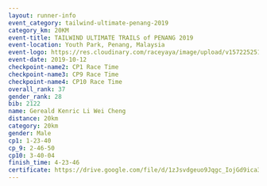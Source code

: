 ```yaml
---
layout: runner-info 
event_category: tailwind-ultimate-penang-2019 
category_km: 20KM 
event-title: TAILWIND ULTIMATE TRAILS of PENANG 2019 
event-location: Youth Park, Penang, Malaysia 
event-logo: https://res.cloudinary.com/raceyaya/image/upload/v1572252513/logo/utop-2019_h9tzys.jpg 
event-date: 2019-10-12 
checkpoint-name2: CP1 Race Time 
checkpoint-name3: CP9 Race Time 
checkpoint-name4: CP10 Race Time 
overall_rank: 37
gender_rank: 28
bib: 2122
name: Gereald Kenric Li Wei Cheng
distance: 20km
category: 20km
gender: Male
cp1: 1-23-40
cp_9: 2-46-50
cp10: 3-40-04
finish_time: 4-23-46
certificate: https://drive.google.com/file/d/1zJsvdgeuo9Jqgc_IojGd9ica33KQNHM9/view?usp=sharing
---
```

